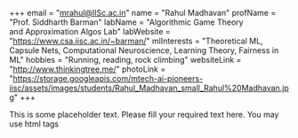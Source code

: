 +++
email = "mrahul@IISc.ac.in"
name = "Rahul Madhavan"
profName = "Prof. Siddharth Barman"
labName = "Algorithmic Game Theory<br>and Approximation Algos Lab"
labWebsite = "https://www.csa.iisc.ac.in/~barman/"
mlInterests = "Theoretical ML, Capsule Nets, Computational Neuroscience, Learning Theory, Fairness in ML"
hobbies = "Running, reading, rock climbing"
websiteLink = "http://www.thinkingtree.me/"
photoLink = "https://storage.googleapis.com/mtech-ai-pioneers-iisc/assets/images/students/Rahul_Madhavan_small_Rahul%20Madhavan.jpg"
+++

This is some placeholder text. Please fill your required text here. You may use html tags